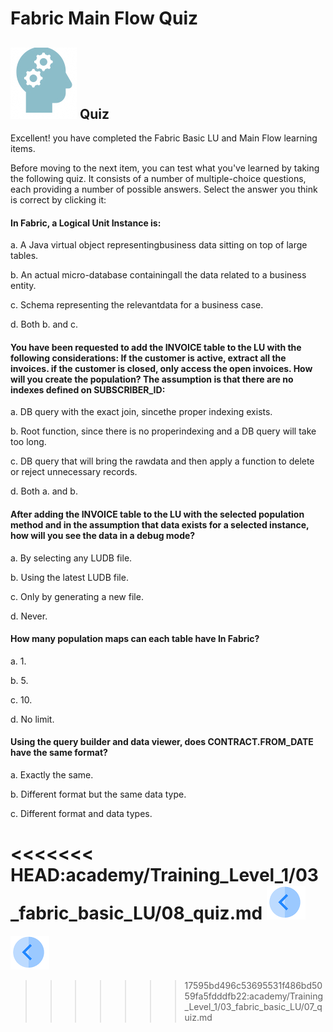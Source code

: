 
#  Fabric Main Flow Quiz

## ![](/academy/Training_Level_1/03_fabric_basic_LU/images/Quiz.png) Quiz

Excellent! you have completed the Fabric Basic LU and Main Flow learning items.

 

Before moving to the next item, you can test what you've learned by taking the following quiz. It consists of a number of multiple-choice questions, each providing a number of possible answers. Select the answer you think is correct by clicking it:

 

####  In Fabric, a Logical Unit Instance is:

a.     A Java virtual object representingbusiness data sitting on top of large tables. 

b.     An actual micro-database containingall the data related to a business entity. 

c.     Schema representing the relevantdata for a business case.

d.     Both b. and c. 

#### You have been requested to add the INVOICE table to the LU with the following considerations: If the customer is active, extract all the invoices. if the customer is closed, only access the open invoices. How will you create the population?  The assumption is that there are no indexes defined on SUBSCRIBER_ID:

a.     DB query with the exact join, sincethe proper indexing exists.

b.     Root function, since there is no properindexing and a DB query will take too long.

c.     DB query that will bring the rawdata and then apply a function to delete or reject unnecessary records.

d.     Both a. and b.

 

#### After adding the INVOICE table to the LU with the selected population method and in the assumption that data exists for a selected instance,  how will you see the data in a debug mode?

a.     By selecting any LUDB file.

b.     Using the latest LUDB file.

c.     Only by generating a new file.

d.     Never.

#### How many population maps can each table have In Fabric? 

a.    1.

b.    5.

c.    10.

d.    No limit. 

#### Using the query builder and data viewer, does CONTRACT.FROM_DATE have the same format?

a.     Exactly the same.

b.     Different format but the same data type.

c.     Different format and data types.



<<<<<<< HEAD:academy/Training_Level_1/03_fabric_basic_LU/08_quiz.md
 [![Previous](/articles/images/Previous.png)](/academy/Training_Level_1/03_fabric_basic_LU/07_fabric_deployment.md)
=======
 [![Previous](/articles/images/Previous.png)](/academy/Training_Level_1/03_fabric_basic_LU/06_table_population_and_sync_strategies.md)

>>>>>>> 17595bd496c53695531f486bd5059fa5fdddfb22:academy/Training_Level_1/03_fabric_basic_LU/07_quiz.md
